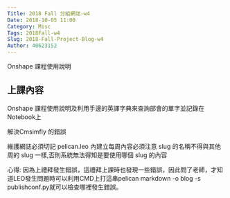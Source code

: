 ```yaml
---
Title: 2018 Fall 分組網誌-w4
Date: 2018-10-05 11:00
Category: Misc
Tags: 2018Fall-w4
Slug: 2018-Fall-Project-Blog-w4
Author: 40623152
---
```


Onshape 課程使用說明

<!-- PELICAN_END_SUMMARY -->

上課內容
----

Onshape 課程使用說明及利用手邊的英譯字典來查詢部會的單字並記錄在Notebook上

解決Cmsimfly 的錯誤

維護網誌必須切記 pelican.leo 內建立每周內容必須注意 slug 的名稱不得與其他周的 slug 一樣,否則系統無法得知是要使用哪個 slug 的內容

心得:
因為上禮拜發生錯誤，這禮拜上課時也發現一些錯誤，因此問了老師，才知道LEO發生問題時可以利用CMD上打這串pelican markdown -o blog -s publishconf.py就可以檢查哪裡發生錯誤。
